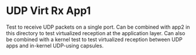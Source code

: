UDP Virt Rx App1
=============

Test to receive UDP packets on a single port.
Can be combined with app2 in this directory to test virtualized reception
at the application layer. Can also be combined with a kernel test
to test virtualized reception between UDP apps and in-kernel
UDP-using capsules.
